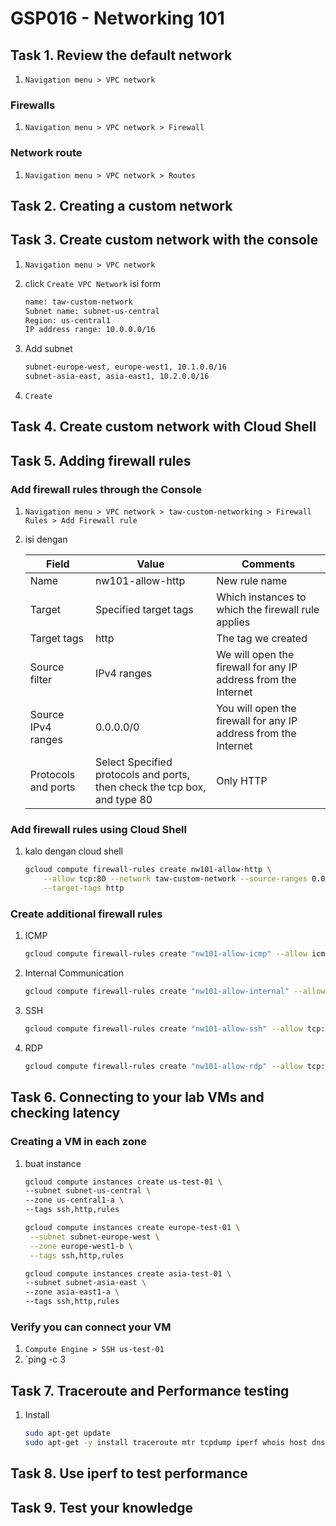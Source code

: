 # GSP016 - Networking 101

## Task 1. Review the default network

1. `Navigation menu > VPC network`

### Firewalls

1. `Navigation menu > VPC network > Firewall`

### Network route

1. `Navigation menu > VPC network > Routes`

## Task 2. Creating a custom network

## Task 3. Create custom network with the console

1. `Navigation menu > VPC network`
2. click `Create VPC Network` isi form

   ```bash
   name: taw-custom-network
   Subnet name: subnet-us-central
   Region: us-central1
   IP address range: 10.0.0.0/16
   ```

3. Add subnet

   ```bash
   subnet-europe-west, europe-west1, 10.1.0.0/16
   subnet-asia-east, asia-east1, 10.2.0.0/16
   ```

4. `Create`

## Task 4. Create custom network with Cloud Shell

## Task 5. Adding firewall rules

### Add firewall rules through the Console

1. `Navigation menu > VPC network > taw-custom-networking > Firewall Rules > Add Firewall rule`
2. isi dengan

   | Field               | Value                                                                     | Comments                                                        |
   | ------------------- | ------------------------------------------------------------------------- | --------------------------------------------------------------- |
   | Name                | nw101-allow-http                                                          | New rule name                                                   |
   | Target              | Specified target tags                                                     | Which instances to which the firewall rule applies              |
   | Target tags         | http                                                                      | The tag we created                                              |
   | Source filter       | IPv4 ranges                                                               | We will open the firewall for any IP address from the Internet  |
   | Source IPv4 ranges  | 0.0.0.0/0                                                                 | You will open the firewall for any IP address from the Internet |
   | Protocols and ports | Select Specified protocols and ports, then check the tcp box, and type 80 | Only HTTP                                                       |

### Add firewall rules using Cloud Shell

1. kalo dengan cloud shell

   ```bash
   gcloud compute firewall-rules create nw101-allow-http \
       --allow tcp:80 --network taw-custom-network --source-ranges 0.0.0.0/0 \
       --target-tags http
   ```

### Create additional firewall rules

1. ICMP

   ```bash
   gcloud compute firewall-rules create "nw101-allow-icmp" --allow icmp --network "taw-custom-network" --target-tags rules
   ```

2. Internal Communication

   ```bash
   gcloud compute firewall-rules create "nw101-allow-internal" --allow tcp:0-65535,udp:0-65535,icmp --network "taw-custom-network" --source-ranges "10.0.0.0/16","10.2.0.0/16","10.1.0.0/16"
   ```

3. SSH

   ```bash
   gcloud compute firewall-rules create "nw101-allow-ssh" --allow tcp:22 --network "taw-custom-network" --target-tags "ssh"
   ```

4. RDP

   ```bash
   gcloud compute firewall-rules create "nw101-allow-rdp" --allow tcp:3389 --network "taw-custom-network"
   ```

## Task 6. Connecting to your lab VMs and checking latency

### Creating a VM in each zone

1. buat instance

   ```bash
   gcloud compute instances create us-test-01 \
   --subnet subnet-us-central \
   --zone us-central1-a \
   --tags ssh,http,rules
   ```

   ```bash
   gcloud compute instances create europe-test-01 \
    --subnet subnet-europe-west \
    --zone europe-west1-b \
    --tags ssh,http,rules
   ```

   ```bash
   gcloud compute instances create asia-test-01 \
   --subnet subnet-asia-east \
   --zone asia-east1-a \
   --tags ssh,http,rules
   ```

### Verify you can connect your VM

1. `Compute Engine > SSH us-test-01`
2. `ping -c 3 <europe-test-01-external-ip-address>

## Task 7. Traceroute and Performance testing

1. Install

   ```bash
   sudo apt-get update
   sudo apt-get -y install traceroute mtr tcpdump iperf whois host dnsutils siege
   ```

## Task 8. Use iperf to test performance

## Task 9. Test your knowledge
